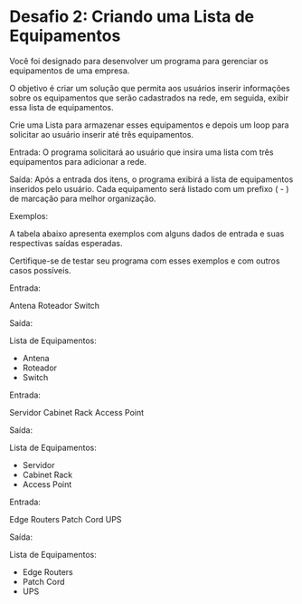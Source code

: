 # Desafio 2: Criando uma Lista de Equipamentos

Você foi designado para desenvolver um programa para gerenciar os equipamentos de uma empresa.

O objetivo é criar um solução que permita aos usuários inserir informações sobre os equipamentos que serão cadastrados na rede, em seguida, exibir essa lista de equipamentos.

Crie uma Lista para armazenar esses equipamentos e depois um loop para solicitar ao usuário inserir até três equipamentos.

Entrada: O programa solicitará ao usuário que insira uma lista com três equipamentos para adicionar a rede.

Saída: Após a entrada dos itens, o programa exibirá a lista de equipamentos inseridos pelo usuário. Cada equipamento será listado com um prefixo ( - ) de marcação para melhor organização.

Exemplos:

A tabela abaixo apresenta exemplos com alguns dados de entrada e suas respectivas saídas esperadas. 

Certifique-se de testar seu programa com esses exemplos e com outros casos possíveis.

Entrada:

Antena
Roteador
Switch

Saída:

Lista de Equipamentos:

- Antena
- Roteador
- Switch

Entrada:

Servidor
Cabinet Rack
Access Point

Saída:

Lista de Equipamentos:

- Servidor
- Cabinet Rack
- Access Point

Entrada:

Edge Routers
Patch Cord
UPS

Saída:

Lista de Equipamentos:

- Edge Routers
- Patch Cord
- UPS
